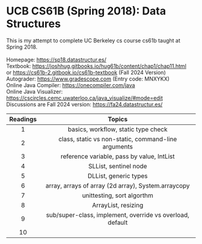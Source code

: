 # UCB CS61B (Spring 2018): Data Structures
This is my attempt to complete UC Berkeley cs course cs61b taught at Spring 2018. \
\
Homepage: https://sp18.datastructur.es/ \
Textbook: https://joshhug.gitbooks.io/hug61b/content/chap1/chap11.html \
or https://cs61b-2.gitbook.io/cs61b-textbook (Fall 2024 Version)  \
Autograder: https://www.gradescope.com (Entry code: MNXYKX)  \
Online Java Compiler: https://onecompiler.com/java   \
Online Java Visualizer: https://cscircles.cemc.uwaterloo.ca/java_visualize/#mode=edit    \
Discussions are Fall 2024 version: https://fa24.datastructur.es/

| Readings | Topics |
| :------: | :----: |
| 1 | basics, workflow, static type check |
| 2 | class, static vs non-static, command-line arguments |
| 3 | reference variable, pass by value, IntList |
| 4 | SLList, sentinel node |
| 5 | DLList, generic types |
| 6 | array, arrays of array (2d array), System.arraycopy |
| 7 | unittesting, sort algorthm |
| 8 | ArrayList, resizing |
| 9 | sub/super-class, implement, override vs overload, default |
| 10 |